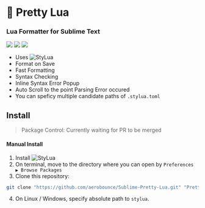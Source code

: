 # 🌙 Pretty Lua

### Lua Formatter for Sublime Text

[![](https://img.shields.io/badge/Platforms-Linux%20/%20macOS%20/%20Windows-blue.svg)][packagecontrol]
[![](https://img.shields.io/badge/Sublime%20Text-3+-orange.svg)][packagecontrol]
[![](https://img.shields.io/github/v/tag/aerobounce/Sublime-Pretty-Lua?display_name=tag)][tags]

- Uses ![StyLua][stylua]
- Format on Save
- Fast Formatting
- Syntax Checking
- Inline Syntax Error Popup
- Auto Scroll to the point Parsing Error occured
- You can speficy multiple candidate paths of `.stylua.toml`


## Install

> Package Control: Currently waiting for PR to be merged

#### Manual Install

1. Install ![StyLua][stylua]
2. On terminal, move to the directory where you can open by `Preferences ▶ Browse Packages`
3. Clone this repository:

```sh
git clone "https://github.com/aerobounce/Sublime-Pretty-Lua.git" "Pretty Lua"
```

4. On Linux / Windows, specify absolute path to `stylua`.


[tags]: https://github.com/aerobounce/Sublime-AutoClosePanel/tags
[packagecontrol]: https://github.com/aerobounce/Sublime-Pretty-Lua
[stylua]: https://github.com/JohnnyMorganz/StyLua
